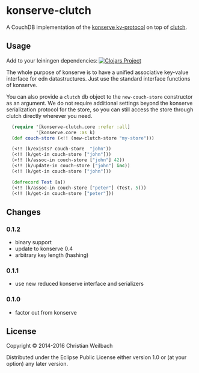 # konserve-clutch

A CouchDB implementation of the [konserve kv-protocol](https://github.com/replikativ/konserve) on top of [clutch](https://github.com/clojure-clutch/clutch).

## Usage

Add to your leiningen dependencies:
[![Clojars Project](http://clojars.org/io.replikativ/konserve-couch/latest-version.svg)](http://clojars.org/io.replikativ/konserve-couch)

The whole purpose of konserve is to have a unified associative key-value interface for
edn datastructures. Just use the standard interface functions of konserve.

You can also provide a `clutch` db object to the `new-couch-store` constructor
as an argument. We do not require additional settings beyond the konserve
serialization protocol for the store, so you can still access the store through
clutch directly wherever you need.

~~~clojure
  (require '[konserve-clutch.core :refer :all]
           '[konserve.core :as k)
  (def couch-store (<!! (new-clutch-store "my-store")))

  (<!! (k/exists? couch-store  "john"))
  (<!! (k/get-in couch-store ["john"]))
  (<!! (k/assoc-in couch-store ["john"] 42))
  (<!! (k/update-in couch-store ["john"] inc))
  (<!! (k/get-in couch-store ["john"]))

  (defrecord Test [a])
  (<!! (k/assoc-in couch-store ["peter"] (Test. 5)))
  (<!! (k/get-in couch-store ["peter"]))
~~~


## Changes

### 0.1.2

- binary support
- update to konserve 0.4
- arbitrary key length (hashing)

### 0.1.1
- use new reduced konserve interface and serializers

### 0.1.0
- factor out from konserve

## License

Copyright © 2014-2016 Christian Weilbach

Distributed under the Eclipse Public License either version 1.0 or (at
your option) any later version.
